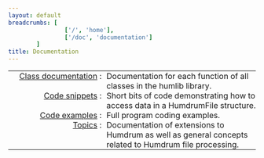 ```yaml
---
layout: default
breadcrumbs: [
                ['/', 'home'],
                ['/doc', 'documentation']
        ]
title: Documentation
---
```


<style>

table.classlist, 
table.classlist tr,
table.classlist td {
   padding: 0;
   border: 0;
}

table.classlist tr td:nth-child(1) {
   text-align: right;
   font-weight: 400;
   width: 190px;
}

table.classlist tr td:nth-child(1)::after {
   content: ":";
}

table.classlist tr td:nth-child(2) {
   text-align: left;
   padding-left: 10px;
}

</style>

<table style="width:auto;" class="classlist" cellpadding="0" cellspacing="0">

<tr valign=top>
   <td> <a href="/doc/class">Class documentation</a> </td> <td> 
Documentation for each function of all classes in the humlib library.
   </td>
</tr>


<tr valign=top>
   <td> <a href="/doc/snippet">Code snippets</a> </td> <td> 
Short bits of code demonstrating how to
access data in a HumdrumFile structure.
   </td>
</tr>

<tr valign=top>
   <td> <a href="/doc/example">Code examples</a> </td> <td> 
Full program coding examples.
   </td>
</tr>

<tr valign=top>
   <td> <a href="/doc/topic">Topics</a> </td> <td> 
Documentation of extensions to Humdrum as well as general 
concepts related to Humdrum file processing.
   </td>
</tr>

</table>





